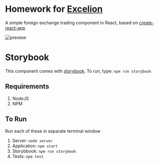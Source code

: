 # Homework for [Excelion](http://excelionit.com)

A simple foreign exchange trading component in React, based on [create-react-app](https://github.com/facebook/create-react-app)

![preview](http://cl.ly/39b2cfe5265d/excelion.fx.gif)

# Storybook
This component comes with [storybook](https://storybook.js.org). To run, type: `npm run storybook`

## Requirements
1. NodeJS
2. NPM

## To Run
Run each of these in separate terminal window

1. Server: `node server`
2. Application: `npm start`
3. Storybbook: `npm run storybook`
4. Tests: `npm test`
